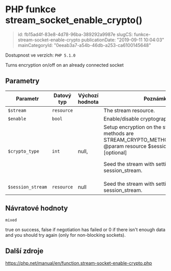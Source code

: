 PHP funkce stream_socket_enable_crypto()
================================

> id: fb15ad4f-83e8-4d78-96ba-389292a9987e
> slugCS: funkce-stream-socket-enable-crypto
> publicationDate: "2019-09-11 10:04:03"
> mainCategoryId: "0eeab3a7-a54b-46db-a253-ca6100145648"

Dostupnost ve verzích: `PHP 5.1.0`

Turns encryption on/off on an already connected socket


Parametry
--------------

| Parametr | Datový typ | Výchozí hodnota | Poznámka |
|-----|-----|-----|-----|
| `$stream` | `resource` |  | The stream resource. |
| `$enable` | `bool` |  | Enable/disable cryptography on the stream. |
| `$crypto_type` | `int` | null, | Setup encryption on the stream. Valid methods are STREAM_CRYPTO_METHOD_SSLv2_CLIENT @param resource $session_stream [optional] <p> Seed the stream with settings from session_stream. |
| `$session_stream` | `resource` | null | Seed the stream with settings from session_stream. |


Návratové hodnoty
----------------

`mixed`

true on success, false if negotiation has failed or
0 if there isn't enough data and you should try again
(only for non-blocking sockets).

Další zdroje
------------

https://php.net/manual/en/function.stream-socket-enable-crypto.php
